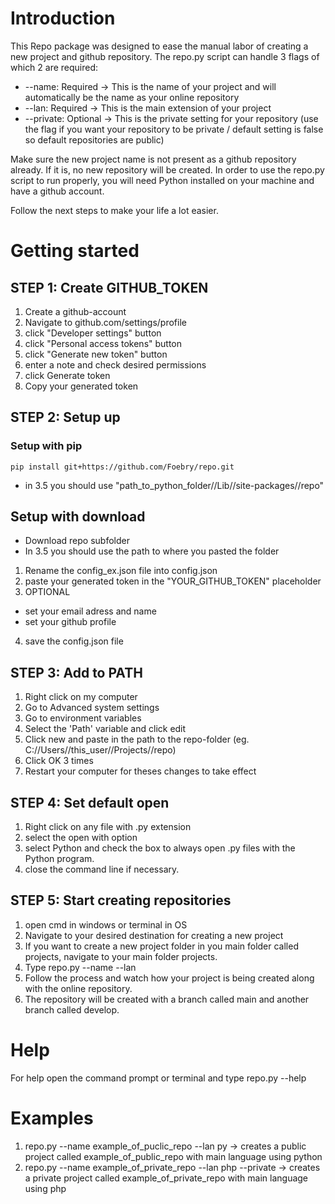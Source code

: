 # Introduction

This Repo package was designed to ease the manual labor of creating a new project and github repository.
The repo.py script can handle 3 flags of which 2 are required:

-   --name: Required -> This is the name of your project and will automatically be the name as your online repository
-   --lan: Required -> This is the main extension of your project
-   --private: Optional -> This is the private setting for your repository (use the flag if you want your repository to be private / default setting is false so default repositories are public)

Make sure the new project name is not present as a github repository already. If it is, no new repository will be created.
In order to use the repo.py script to run properly, you will need Python installed on your machine and have a github account.

Follow the next steps to make your life a lot easier.

# Getting started

## STEP 1: Create GITHUB_TOKEN

1. Create a github-account
2. Navigate to github.com/settings/profile
3. click "Developer settings" button
4. click "Personal access tokens" button
5. click "Generate new token" button
6. enter a note and check desired permissions
7. click Generate token
8. Copy your generated token

## STEP 2: Setup up

### Setup with pip

```
pip install git+https://github.com/Foebry/repo.git
```
-   in 3.5 you should use "path_to_python_folder//Lib//site-packages//repo"

## Setup with download

-   Download repo subfolder
-   In 3.5 you should use the path to where you pasted the folder

1. Rename the config_ex.json file into config.json
2. paste your generated token in the "YOUR_GITHUB_TOKEN" placeholder
3. OPTIONAL

-   set your email adress and name
-   set your github profile

4. save the config.json file

## STEP 3: Add to PATH

1. Right click on my computer
2. Go to Advanced system settings
3. Go to environment variables
4. Select the 'Path' variable and click edit
5. Click new and paste in the path to the repo-folder (eg. C://Users//this_user//Projects//repo)
6. Click OK 3 times
7. Restart your computer for theses changes to take effect

## STEP 4: Set default open

1. Right click on any file with .py extension
2. select the open with option
3. select Python and check the box to always open .py files with the Python program.
4. close the command line if necessary.

## STEP 5: Start creating repositories

1. open cmd in windows or terminal in OS
2. Navigate to your desired destination for creating a new project
3. If you want to create a new project folder in you main folder called projects, navigate to your main folder projects.
4. Type repo.py --name <your desired project name> --lan <the main extension of your project>
5. Follow the process and watch how your project is being created along with the online repository.
6. The repository will be created with a branch called main and another branch called develop.

# Help

For help open the command prompt or terminal and type repo.py --help

# Examples

1. repo.py --name example_of_puclic_repo --lan py -> creates a public project called example_of_public_repo with main language using python
2. repo.py --name example_of_private_repo --lan php --private -> creates a private project called example_of_private_repo with main language using php
